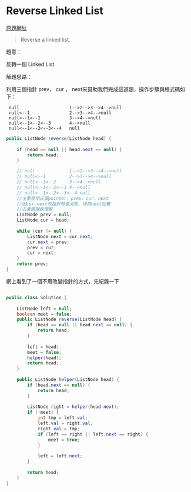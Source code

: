 # Reverse Linked List
[原題網址](http://www.lintcode.com/en/problem/reverse-linked-list/)

>Reverse a linked list.

題意：

反轉一個 Linked List

解題思路：

利用三個指針 prev， cur ， next來幫助我們完成這道題，操作步驟與程式碼如下：

     null                   1-->2-->3-->4-->null
     null<--1               2-->3-->4-->null
     null<--1<--2           3-->4-->null
     null<--1<--2<--3       4-->null
     null<--1<--2<--3<--4   null

```java
public ListNode reverse(ListNode head) {
    
    if (head == null || head.next == null) {
        return head;
    }

    // null             1-->2-->3-->4-->null
    // null<--1         2-->3-->4-->null
    // null<--1<--2     3-->4-->null
    // null<--1<--2<--3 4-->null
    // null<--1<--2<--3<--4 null
    //主要使用三個pointer，prev，cur，next
    //因cur.next改指針時會消失，得用next記著
    //去畫圖就能理解
    ListNode prev = null;
    ListNode cur = head;
    
    while (cur != null) {
        ListNode next = cur.next;
        cur.next = prev;
        prev = cur;
        cur = next;
    }
    return prev;
}
```

網上看到了一個不用改變指針的方式，先紀錄一下

```java

public class Solution {
     
    ListNode left = null;
    boolean meet = false;
    public ListNode reverse(ListNode head) {
        if (head == null || head.next == null) {
            return head;
        }
        
        left = head;
        meet = false;
        helper(head);
        return head;
    }
    
    public ListNode helper(ListNode head) {
        if (head.next == null) {
            return head;
        }
        
        ListNode right = helper(head.next);
        if (!meet) {
            int tmp = left.val;
            left.val = right.val;
            right.val = tmp;
            if (left == right || left.next == right) {
                meet = true;
            }
            
            left = left.next;
        }
        
        return head;
    }
}


```